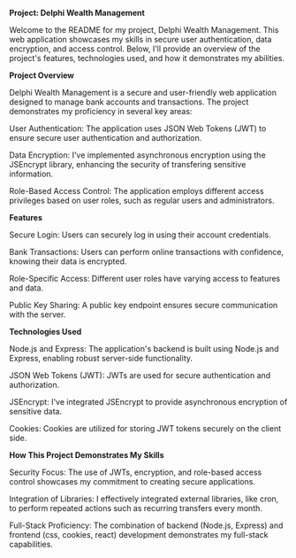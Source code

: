 **Project: Delphi Wealth Management**

Welcome to the README for my project, Delphi Wealth Management. 
This web application showcases my skills in secure user authentication, data encryption, and access control. 
Below, I'll provide an overview of the project's features, technologies used, and how it demonstrates my abilities.

**Project Overview**

Delphi Wealth Management is a secure and user-friendly web application designed to manage bank accounts and transactions. 
The project demonstrates my proficiency in several key areas:

User Authentication: The application uses JSON Web Tokens (JWT) to ensure secure user authentication and authorization.

Data Encryption: I've implemented asynchronous encryption using the JSEncrypt library, enhancing the security of transfering sensitive information.

Role-Based Access Control: The application employs different access privileges based on user roles, such as regular users and administrators.


**Features**

Secure Login: Users can securely log in using their account credentials.

Bank Transactions: Users can perform online transactions with confidence, knowing their data is encrypted.

Role-Specific Access: Different user roles have varying access to features and data.

Public Key Sharing: A public key endpoint ensures secure communication with the server.


**Technologies Used**


Node.js and Express: The application's backend is built using Node.js and Express, enabling robust server-side functionality.

JSON Web Tokens (JWT): JWTs are used for secure authentication and authorization.

JSEncrypt: I've integrated JSEncrypt to provide asynchronous encryption of sensitive data.

Cookies: Cookies are utilized for storing JWT tokens securely on the client side.


**How This Project Demonstrates My Skills**

Security Focus: The use of JWTs, encryption, and role-based access control showcases my commitment to creating secure applications.

Integration of Libraries: I effectively integrated external libraries, like cron, to perform repeated actions such as recurring transfers every month.

Full-Stack Proficiency: The combination of backend (Node.js, Express) and frontend (css, cookies, react) development demonstrates my full-stack capabilities.
